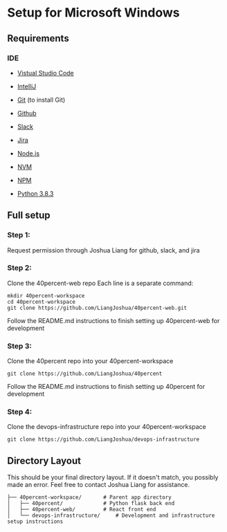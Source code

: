 # Setup for Microsoft Windows

## Requirements

### IDE
* [Vistual Studio Code](https://code.visualstudio.com/download)
* [IntelliJ](https://www.jetbrains.com/idea/download/#section=windows)

* [Git](https://git-scm.com/downloads) (to install Git)
* [Github](https://github.com/)
* [Slack](https://slack.com/)
* [Jira](https://jira.atlassian.com/)
* [Node.js](https://nodejs.org/)
* [NVM](https://github.com/nvm-sh/nvm)
* [NPM](https://www.npmjs.com/get-npm)
* [Python 3.8.3](https://www.python.org/downloads/)

## Full setup

### Step 1:
Request permission through Joshua Liang for github, slack, and jira

### Step 2:
Clone the 40percent-web repo
Each line is a separate command:

```
mkdir 40percent-workspace
cd 40percent-workspace
git clone https://github.com/LiangJoshua/40percent-web.git
```

Follow the README.md instructions to finish setting up 40percent-web for development

### Step 3:
Clone the 40percent repo into your 40percent-workspace

```
git clone https://github.com/LiangJoshua/40percent
```

Follow the README.md instructions to finish setting up 40percent for development

### Step 4:
Clone the devops-infrastructure repo into your 40percent-workspace

```
git clone https://github.com/LiangJoshua/devops-infrastructure
```

## Directory Layout
This should be your final directory layout. If it doesn't match, you possibly made an error. Feel free to contact Joshua Liang for assistance. 

```
├── 40percent-workspace/       # Parent app directory
│   ├── 40percent/             # Python flask back end
│   ├── 40percent-web/         # React front end
│   └── devops-infrastructure/     # Development and infrastructure setup instructions
```
